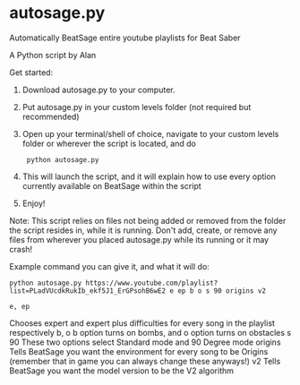 # autosage.py
Automatically BeatSage entire youtube playlists for Beat Saber

A Python script by Alan

Get started:

1. Download autosage.py to your computer.
2. Put autosage.py in your custom levels folder (not required but recommended)
3. Open up your terminal/shell of choice, navigate to your custom levels folder or wherever the script is located, and do 

        python autosage.py
4. This will launch the script, and it will explain how to use every option currently available on BeatSage within the script
5. Enjoy!

Note: This script relies on files not being added or removed from the folder the script resides in, while it is running. Don't add, create, or remove any files from wherever you placed autosage.py while its running or it may crash!

Example command you can give it, and what it will do:

    python autosage.py https://www.youtube.com/playlist?list=PLadVUcdkRukIb_ekf5J1_ErGPsohB6wE2 e ep b o s 90 origins v2

    e, ep
Chooses expert and expert plus difficulties for every song in the playlist respectively
    b, o
b option turns on bombs, and o option turns on obstacles
    s 90
These two options select Standard mode and 90 Degree mode
    origins
Tells BeatSage you want the environment for every song to be Origins (remember that in game you can always change these anyways!)
    v2
Tells BeatSage you want the model version to be the V2 algorithm
